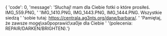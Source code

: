 {    'code': 0,
     'message': 'Słuchaj! mam dla Ciebie fotki o które prosiłeś. IMG_559.PNG, '
                'IMG_1410.PNG, IMG_1443.PNG, IMG_1444.PNG. Wszystkie siedzą '
                'sobie tutaj: https://centrala.ag3nts.org/dane/barbara/. '
                'Pamiętaj, że zawsze mogę\xa0poprawić\xa0je dla Ciebie '
                '(polecenia: REPAIR/DARKEN/BRIGHTEN).'}
